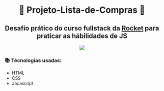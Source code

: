 <h1 align="center"> 
 🏪 Projeto-Lista-de-Compras 🛒
</h1>

 <h2 align="center">Desafio prático do curso fullstack da <a href="https://www.google.com/aclk?sa=l&ai=DChcSEwiIr7Wk3K-IAxWkQUgAHcs5ARsYABAAGgJjZQ&ae=2&co=1&gclid=Cj0KCQjw0Oq2BhCCARIsAA5hubX5hMTqPuqCQLPvkQ2JQxPZ-PK2eF426_uhnte3JNe1Uf5x3Q82a20aAtq0EALw_wcB&sig=AOD64_0OUmp1J0QBbRgNsrPxyevmkkLG7Q&q&adurl&ved=2ahUKEwjilbGk3K-IAxUar5UCHRZfNKcQ0Qx6BAgIEAE" target="_blank">Rocket</a> para praticar as hábilidades de JS</h2>

<p align="center">
 <img src="assets/quicklist.png">
</p>

### 📚 Técnologias usadas:
- HTML
- CSS
- Jacascript


  
